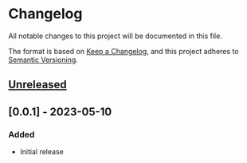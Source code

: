 # Changelog
All notable changes to this project will be documented in this file.

The format is based on [Keep a Changelog](https://keepachangelog.com/en/1.0.0/),
and this project adheres to [Semantic Versioning](https://semver.org/spec/v2.0.0.html).

## [Unreleased]

## [0.0.1] - 2023-05-10
### Added
- Initial release

[Unreleased]: https://github.com/theborakompanioni/lightning-address-daemon/compare/0.1.0...HEAD
[0.1.0]: https://github.com/theborakompanioni/lightning-address-daemon/releases/tag/0.1.0
